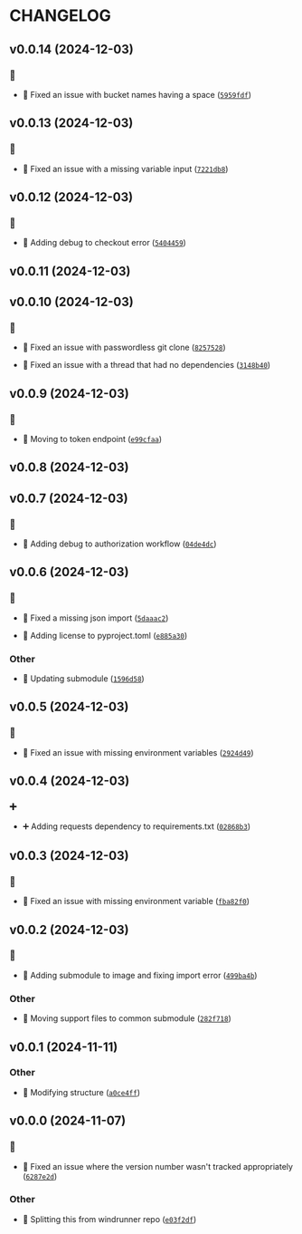 # CHANGELOG

## v0.0.14 (2024-12-03)

### :bug:

* :bug: Fixed an issue with bucket names having a space ([`5959fdf`](https://github.com/Westfall-io/windbound/commit/5959fdf1c253d1040ebd30a690647e076f330883))

## v0.0.13 (2024-12-03)

### :bug:

* :bug: Fixed an issue with a missing variable input ([`7221db8`](https://github.com/Westfall-io/windbound/commit/7221db8ddb8c3640dc63f612dce37f4c4d70979d))

## v0.0.12 (2024-12-03)

### :bug:

* :bug: Adding debug to checkout error ([`5404459`](https://github.com/Westfall-io/windbound/commit/54044598666c2d2bdc57a64f345915792855487b))

## v0.0.11 (2024-12-03)

## v0.0.10 (2024-12-03)

### :bug:

* :bug: Fixed an issue with passwordless git clone ([`8257528`](https://github.com/Westfall-io/windbound/commit/8257528753951f4d53261fee292adb6666491a85))

* :bug: Fixed an issue with a thread that had no dependencies ([`3148b40`](https://github.com/Westfall-io/windbound/commit/3148b402428ecbad47e81289dccd68f6ff4f7990))

## v0.0.9 (2024-12-03)

### :bug:

* :bug: Moving to token endpoint ([`e99cfaa`](https://github.com/Westfall-io/windbound/commit/e99cfaadb4985c6805fb0d62b1ca797263390a18))

## v0.0.8 (2024-12-03)

## v0.0.7 (2024-12-03)

### :bug:

* :bug: Adding debug to authorization workflow ([`04de4dc`](https://github.com/Westfall-io/windbound/commit/04de4dcbf3d4c67158b8f467c0460b3f1f521ad5))

## v0.0.6 (2024-12-03)

### :bug:

* :bug: Fixed a missing json import ([`5daaac2`](https://github.com/Westfall-io/windbound/commit/5daaac234496f8c851da67394d343609cda599e2))

* :bug: Adding license to pyproject.toml ([`e885a30`](https://github.com/Westfall-io/windbound/commit/e885a30418dad4d403e2a2b5c318fb4e8f1444f4))

### Other

* :bento: Updating submodule ([`1596d58`](https://github.com/Westfall-io/windbound/commit/1596d58eb13c2e6eb265fbbc129c536921253a10))

## v0.0.5 (2024-12-03)

### :bug:

* :bug: Fixed an issue with missing environment variables ([`2924d49`](https://github.com/Westfall-io/windbound/commit/2924d49b40a719d601ce3fa6dba60fac1beee13f))

## v0.0.4 (2024-12-03)

### :heavy_plus_sign:

* :heavy_plus_sign: Adding requests dependency to requirements.txt ([`02868b3`](https://github.com/Westfall-io/windbound/commit/02868b378fc8f6dc3d8fa0ba402cb013a76896b3))

## v0.0.3 (2024-12-03)

### :bug:

* :bug: Fixed an issue with missing environment variable ([`fba82f0`](https://github.com/Westfall-io/windbound/commit/fba82f09d4df7be66625f78a3751ad5b08648098))

## v0.0.2 (2024-12-03)

### :bug:

* :bug: Adding submodule to image and fixing import error ([`499ba4b`](https://github.com/Westfall-io/windbound/commit/499ba4bcd268fe25e9183fa75e827da0a3d73d35))

### Other

* :art: Moving support files to common submodule ([`282f718`](https://github.com/Westfall-io/windbound/commit/282f718d8884582eda9a14b872a3c8ad1d09637c))

## v0.0.1 (2024-11-11)

### Other

* :art: Modifying structure ([`a0ce4ff`](https://github.com/Westfall-io/windbound/commit/a0ce4ff44c0d61d61059a5c0c0d05008642620ad))

## v0.0.0 (2024-11-07)

### :bug:

* :bug: Fixed an issue where the version number wasn&#39;t tracked appropriately ([`6287e2d`](https://github.com/Westfall-io/windbound/commit/6287e2d6252a0ea96abcb40868d70ccec05b4084))

### Other

* :tada: Splitting this from windrunner repo ([`e03f2df`](https://github.com/Westfall-io/windbound/commit/e03f2dfe3a5c5f9ce1497369b493dce8ccaf23bb))
